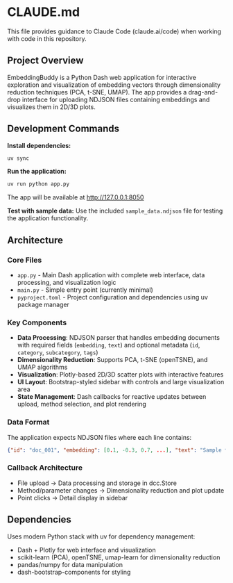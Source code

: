 # CLAUDE.md

This file provides guidance to Claude Code (claude.ai/code) when working with
code in this repository.

## Project Overview

EmbeddingBuddy is a Python Dash web application for interactive exploration and
visualization of embedding vectors through dimensionality reduction techniques
(PCA, t-SNE, UMAP). The app provides a drag-and-drop interface for uploading
NDJSON files containing embeddings and visualizes them in 2D/3D plots.

## Development Commands

**Install dependencies:**

```bash
uv sync
```

**Run the application:**

```bash
uv run python app.py
```

The app will be available at http://127.0.0.1:8050

**Test with sample data:**
Use the included `sample_data.ndjson` file for testing the application functionality.

## Architecture

### Core Files

- `app.py` - Main Dash application with complete web interface, data processing,
   and visualization logic
- `main.py` - Simple entry point (currently minimal)
- `pyproject.toml` - Project configuration and dependencies using uv package manager

### Key Components

- **Data Processing**: NDJSON parser that handles embedding documents with
  required fields (`embedding`, `text`) and optional metadata (`id`, `category`, `subcategory`, `tags`)
- **Dimensionality Reduction**: Supports PCA, t-SNE (openTSNE), and UMAP algorithms
- **Visualization**: Plotly-based 2D/3D scatter plots with interactive features
- **UI Layout**: Bootstrap-styled sidebar with controls and large visualization area
- **State Management**: Dash callbacks for reactive updates between upload,
  method selection, and plot rendering

### Data Format

The application expects NDJSON files where each line contains:

```json
{"id": "doc_001", "embedding": [0.1, -0.3, 0.7, ...], "text": "Sample text", "category": "news", "subcategory": "politics", "tags": ["election"]}
```

### Callback Architecture

- File upload → Data processing and storage in dcc.Store
- Method/parameter changes → Dimensionality reduction and plot update
- Point clicks → Detail display in sidebar

## Dependencies

Uses modern Python stack with uv for dependency management:

- Dash + Plotly for web interface and visualization
- scikit-learn (PCA), openTSNE, umap-learn for dimensionality reduction
- pandas/numpy for data manipulation
- dash-bootstrap-components for styling